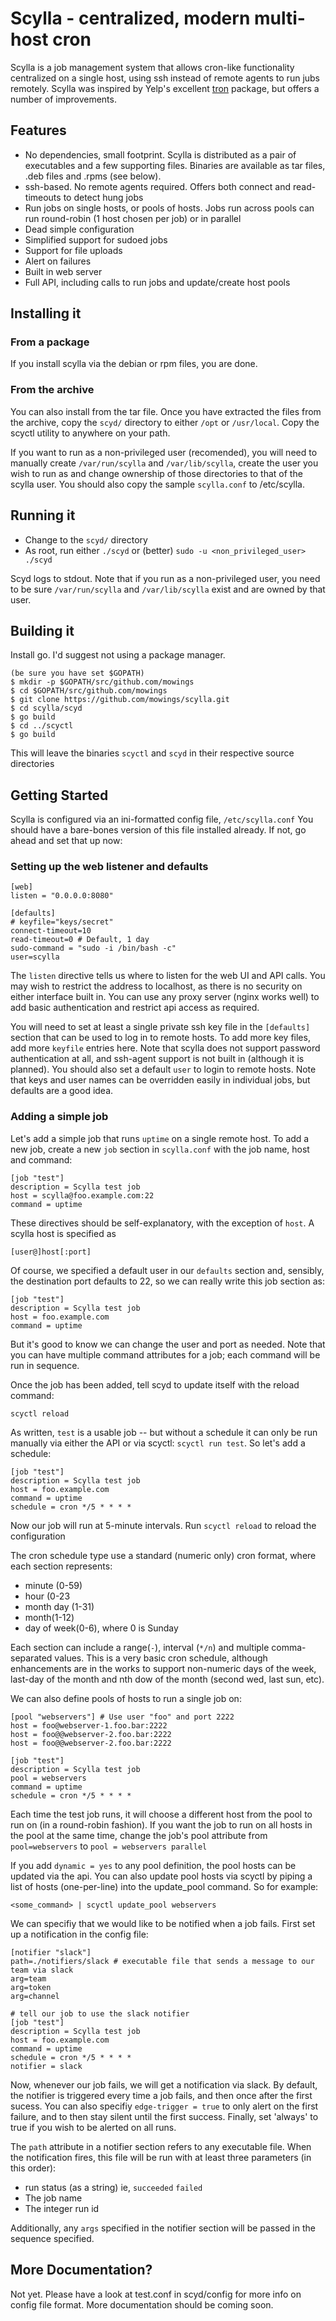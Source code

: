 # Scylla - centralized, modern multi-host cron
Scylla is a job management system that allows cron-like functionality centralized on a single host, using  ssh instead of remote agents to run jubs remotely. Scylla was inspired by Yelp's excellent [tron](https://github.com/Yelp/Tron) package, but offers a number of improvements.

## Features
* No dependencies, small footprint. Scylla is distributed as a pair of executables and a few supporting files. Binaries are available as tar files, .deb files and .rpms (see below).
* ssh-based. No remote agents required. Offers both connect and read-timeouts to detect hung jobs
* Run jobs on single hosts, or pools of hosts. Jobs run across pools can run round-robin (1 host chosen per job) or in parallel
* Dead simple configuration
* Simplified support for sudoed jobs
* Support for file uploads
* Alert on failures
* Built in web server
* Full API, including calls to run jobs and update/create host pools

## Installing it
### From a package
If you install scylla via the debian or rpm files, you are done.

### From the archive
You can also install from the tar file. Once you have extracted the files from the archive, copy the `scyd/` directory to either `/opt` or `/usr/local`. Copy the scyctl utility to anywhere on your path. 

If you want to run as a non-privileged user (recomended), you will need to manually create `/var/run/scylla` and `/var/lib/scylla`, create the user you wish to run as and change ownership of those directories to that of the scylla user. You should also copy the sample `scylla.conf` to /etc/scylla.

## Running it
* Change to the `scyd/` directory
* As root, run either `./scyd` or (better) `sudo -u <non_privileged_user> ./scyd`

Scyd logs to stdout. Note that if you run as a non-privileged user, you need to be sure `/var/run/scylla` and `/var/lib/scylla` exist and are owned by that user.

## Building it
Install go. I'd suggest not using a package manager.
```
(be sure you have set $GOPATH)
$ mkdir -p $GOPATH/src/github.com/mowings
$ cd $GOPATH/src/github.com/mowings
$ git clone https://github.com/mowings/scylla.git
$ cd scylla/scyd
$ go build
$ cd ../scyctl
$ go build
````
This will leave the binaries `scyctl` and `scyd` in their respective source directories

## Getting Started
Scylla is configured via an ini-formatted  config file, `/etc/scylla.conf` You should have a bare-bones version of this file installed already. If not, go ahead and set that up now:

### Setting up the web listener and defaults
```
[web]
listen = "0.0.0.0:8080"

[defaults]
# keyfile="keys/secret"
connect-timeout=10
read-timeout=0 # Default, 1 day
sudo-command = "sudo -i /bin/bash -c"
user=scylla
```
The `listen` directive tells us where to listen for the web UI and API calls. You may wish to restrict the address to localhost, as there is no security on either interface built in. You can use any proxy server (nginx works well) to add basic authentication and restrict api access as required.

You will need to set at least a single private ssh key file in the `[defaults]` section that can be used to log in to remote hosts. To add more key files, add more `keyfile` entries here. Note that scylla does not support password authentication at all, and ssh-agent support is not built in (although it is planned). You should also set a default `user` to login to remote hosts. Note that keys and user names can be overridden easily in individual jobs, but defaults are a good idea.

### Adding a simple job
Let's add a simple job that runs `uptime` on a single remote host. To add a new job, create a new `job` section in `scylla.conf` with the job name, host and command:

```
[job "test"]
description = Scylla test job
host = scylla@foo.example.com:22
command = uptime
```
These directives should be self-explanatory, with the exception of `host`. A scylla host is specified as 

    [user@]host[:port]
    
Of course, we specified a default user in our `defaults` section and, sensibly, the destination port defaults to 22, so we can really write this job section as:

```
[job "test"]
description = Scylla test job
host = foo.example.com
command = uptime
```
But it's good to know we can change the user and port as needed. Note that you can have multiple command attributes for a job; each command will be run in sequence.

Once the job has been added, tell scyd to update itself with the reload command:

    scyctl reload

As written, `test` is a usable job -- but without a schedule it can only be run manually via either the API or via scyctl: `scyctl run test`. So let's add a schedule:

```
[job "test"]
description = Scylla test job
host = foo.example.com
command = uptime
schedule = cron */5 * * * *
```

Now our job will run at 5-minute intervals. Run `scyctl reload` to reload the configuration

The cron schedule type  use a standard (numeric only) cron format, where each section represents:
* minute (0-59)
* hour (0-23
* month day (1-31)
* month(1-12)
* day of week(0-6), where 0 is Sunday

Each section can include a range(`-`), interval (`*/n`) and multiple comma-separated values. This is a very basic cron schedule, although enhancements are in the works to support non-numeric days of the week, last-day of the month and nth dow of the month (second wed, last sun, etc).

We can also define pools of hosts to run a single job on:

```
[pool "webservers"] # Use user "foo" and port 2222
host = foo@webserver-1.foo.bar:2222
host = foo@@webserver-2.foo.bar:2222
host = foo@@webserver-2.foo.bar:2222

[job "test"]
description = Scylla test job
pool = webservers
command = uptime
schedule = cron */5 * * * *
```

Each time the test job runs, it will choose a different host from the pool to run on (in a round-robin fashion). If you want the job to run on all hosts in the pool at the same time, change the job's pool attribute from `pool=webservers` to `pool = webservers parallel`

If you add `dynamic = yes` to any pool definition, the pool hosts can be updated via the api. You can also update pool hosts via scyctl by piping a list of hosts (one-per-line) into the update_pool command. So for example:

    <some_command> | scyctl update_pool webservers

We can specifiy that we would like to be notified when a job fails. First set up a notification in the config file:

```
[notifier "slack"]
path=./notifiers/slack # executable file that sends a message to our team via slack
arg=team
arg=token
arg=channel

# tell our job to use the slack notifier
[job "test"]
description = Scylla test job
host = foo.example.com
command = uptime
schedule = cron */5 * * * *
notifier = slack
```
Now, whenever our job fails, we will get a notification via slack. By default, the notifier is triggered every time a job fails, and then once after the first sucess. You can also specifiy `edge-trigger = true` to only alert on the first failure, and to then stay silent until the first success. Finally, set 'always' to true if you wish to be alerted on all runs.

The `path` attribute in a notifier section refers to any executable file. When the notification fires, this file will be run with at least three parameters (in this order):

* run status (as a string) ie, `succeeded` `failed`
* The job name
* The integer run id

Additionally, any `args` specified in the notifier section will be passed in the sequence specified.

## More Documentation?
Not yet. Please have a look at test.conf in scyd/config for more info on config file format. More documentation should be coming soon.
